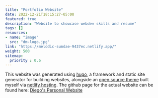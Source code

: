 ```yaml
---
title: "Portfolio Website"
date: 2022-12-21T18:15:27-05:00
featured: true
description: "Website to showcase webdev skills and resume"
tags: []
resources:
- name: "image"
  src: "dm-logo.jpg"
link: "https://melodic-sundae-9437ec.netlify.app/"
weight: 500
sitemap:
  priority : 0.6
---
```


This website was generated using [hugo](https://gohugo.io/), a framework and static site generator for building websites, alongside an [open source theme](https://github.com/DiegolMarques/hugo-resume-temp) built myself via [netlify hosting](https://www.netlify.com/). The github page for the actual website can be found here: [Diego's Personal Website](https://github.com/DiegolMarques/DiegolMarquesWebsite/)